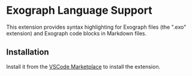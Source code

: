 # Exograph Language Support

This extension provides syntax highlighting for Exograph files (the ".exo" extension) and Exograph code blocks in Markdown files.

## Installation

Install it from the [VSCode Marketplace](https://marketplace.visualstudio.com/items?itemName=exograph.exograph) to install the extension.
